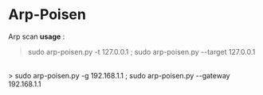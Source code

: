# Arp-Poisen

Arp scan **usage** :
> sudo arp-poisen.py -t 127.0.0.1 ; sudo arp-poisen.py --target 127.0.0.1
<br>
> sudo arp-poisen.py -g 192.168.1.1 ; sudo arp-poisen.py --gateway 192.168.1.1

